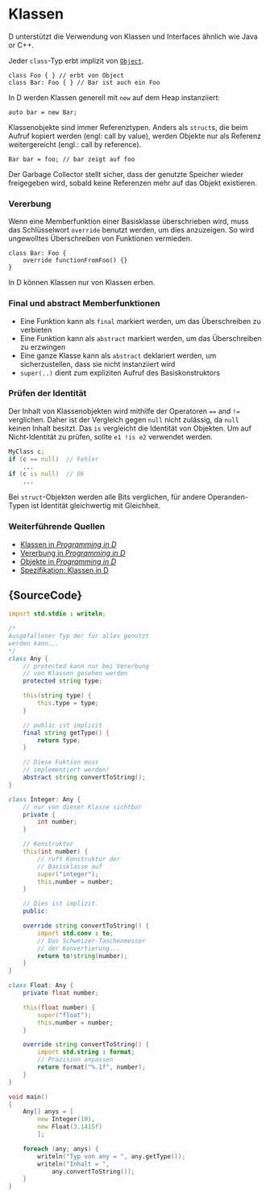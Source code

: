 # Klassen

D unterstützt die Verwendung von Klassen und Interfaces ähnlich wie
Java or C++.

Jeder `class`-Typ erbt implizit von [`Object`](https://dlang.org/phobos/object.html).

    class Foo { } // erbt von Object
    class Bar: Foo { } // Bar ist auch ein Foo

In D werden Klassen generell mit `new` auf dem Heap instanziiert:

    auto bar = new Bar;

Klassenobjekte sind immer Referenztypen. Anders als `struct`s, 
die beim Aufruf kopiert werden (engl: call by value), werden Objekte
nur als Referenz weitergereicht (engl.: call by reference).

    Bar bar = foo; // bar zeigt auf foo

Der Garbage Collector stellt sicher, dass der genutzte Speicher wieder
freigegeben wird, sobald keine Referenzen mehr auf das Objekt existieren.

### Vererbung

Wenn eine Memberfunktion einer Basisklasse überschrieben wird, muss das
Schlüsselwort `override` benutzt werden, um dies anzuzeigen. So wird 
ungewolltes Überschreiben von Funktionen vermieden.

    class Bar: Foo {
        override functionFromFoo() {}
    }

In D können Klassen nur von Klassen erben.

### Final und abstract Memberfunktionen

-  Eine Funktion kann als `final` markiert werden, um das Überschreiben 
zu verbieten
-  Eine Funktion kann als `abstract` markiert werden, um das Überschreiben 
zu erzwingen
- Eine ganze Klasse kann als `abstract` deklariert werden, um sicherzustellen,
dass sie nicht instanziiert wird
- `super(..)` dient zum expliziten Aufruf des Basiskonstruktors

### Prüfen der Identität

Der Inhalt von Klassenobjekten wird mithilfe der Operatoren `==` and `!=` 
verglichen. Daher ist der Vergleich gegen `null` nicht zulässig, da `null`
keinen Inhalt besitzt.
Das `is` vergleicht die Identität von Objekten. Um auf Nicht-Identität zu prüfen, 
sollte `e1 !is e2` verwendet werden.

```d
MyClass c;
if (c == null)  // Fehler
    ...
if (c is null)  // Ok
    ...
```

Bei `struct`-Objekten werden alle Bits verglichen, für andere Operanden-Typen
ist Identität gleichwertig mit Gleichheit.

### Weiterführende Quellen

- [Klassen in _Programming in D_](http://ddili.org/ders/d.en/class.html)
- [Vererbung in _Programming in D_](http://ddili.org/ders/d.en/inheritance.html)
- [Objekte in _Programming in D_](http://ddili.org/ders/d.en/object.html)
- [Spezifikation: Klassen in D](https://dlang.org/spec/class.html)

## {SourceCode}

```d
import std.stdio : writeln;

/*
Ausgefallener Typ der für alles genutzt 
werden kann...
*/
class Any {
    // protected kann nur bei Vererbung
    // von Klassen gesehen werden
    protected string type;

    this(string type) {
        this.type = type;
    }

    // public ist implizit
    final string getType() {
        return type;
    }

    // Diese Fuktion muss  
    // implementiert werden!
    abstract string convertToString();
}

class Integer: Any {
    // nur von dieser Klasse sichtbar
    private {
        int number;
    }

    // Konstruktor
    this(int number) {
        // ruft Konstruktor der
        // Basisklasse auf
        super("integer");
        this.number = number;
    }

    // Dies ist implizit. 
    public:

    override string convertToString() {
        import std.conv : to;
        // Das Schweizer-Taschenmesser 
        // der Konvertierung...
        return to!string(number);
    }
}

class Float: Any {
    private float number;

    this(float number) {
        super("float");
        this.number = number;
    }

    override string convertToString() {
        import std.string : format;
        // Präzision anpassen
        return format("%.1f", number);
    }
}

void main()
{
    Any[] anys = [
        new Integer(10),
        new Float(3.1415f)
        ];

    foreach (any; anys) {
        writeln("Typ von any = ", any.getType());
        writeln("Inhalt = ",
            any.convertToString());
    }
}
```
